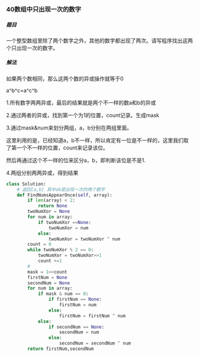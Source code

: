 ### 40数组中只出现一次的数字

##### 题目

一个整型数组里除了两个数字之外，其他的数字都出现了两次。请写程序找出这两个只出现一次的数字。

##### 解法

如果两个数相同，那么这两个数的异或操作就等于0 

a^b^c=a^c^b



1.所有数字两两异或，最后的结果就是两个不一样的数a和b的异或

2.通过两者的异或，找到第一个为1的位置，count记录。生成mask

3.通过mask&num来划分两组，a，b分别在两组里面。

这里利用的是，已经知道a，b不一样，所以肯定有一位是不一样的，这里我们取了第一个不一样的位置，count来记录该位。

然后再通过这个不一样的位来区分a，b，即判断该位是不是1.

4.两组分别两两异或，得到结果

```python
class Solution:
    # 返回[a,b] 其中ab是出现一次的两个数字
    def FindNumsAppearOnce(self, array):
        if len(array) < 2:
            return None
        twoNumXor = None
        for num in array:
            if twoNumXor ==None:
                twoNumXor = num
            else:
                twoNumXor = twoNumXor ^ num
        count = 0
        while twoNumXor % 2 == 0:
            twoNumXor = twoNumXor>>1
            count +=1
        #
        mask = 1<<count
        firstNum = None
        secondNum = None
        for num in array:
            if mask & num == 0:
                if firstNum == None:
                    firstNum = num
                else:
                    firstNum = firstNum ^ num
            else:
                if secondNum == None:
                    secondNum = num
                else:
                    secondNum = secondNum ^ num
        return firstNum,secondNum
        
                
            
```

